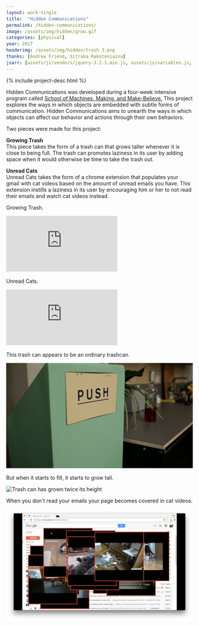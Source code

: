 ```yaml
---
layout: work-single
title:  "Hidden Communications"
permalink: /hidden-communications/
image: /assets/img/hidden/grow.gif
categories: [physical]
year: 2017
headerimg: /assets/img/hidden/trash_3.png
thanks: [Andrew Friend, Sitraka Rakotoniaina]
jsarr: [assets/js/vendors/jquery-3.2.1.min.js, assets/js/variables.js, assets/js/header.js]
---
```


<div class="work-single__container work-single__no-reverse">
  {% include project-desc.html %}
  <div class='work-single__text-holder work-single__header-text'>
    <p>Hidden Communications was developed during a four-week intensive program called <a href="http://schoolofma.org/" target='_blank'>School of Machines, Making, and Make-Believe.</a> This project explores the ways in which objects are embedded with subtle forms of communication. Hidden Communications aims to unearth the ways in which objects can affect our behavior and actions through their own behaviors.</p>
    <p>Two pieces were made for this project:</p>
    <p><b>Growing Trash</b><br> This piece takes the form of a trash can that grows taller whenever it is close to being full. The trash can promotes laziness in its user by adding space when it would otherwise be time to take the trash out.</p>
    <p class='no-pad'><b>Unread Cats</b><br>Unread Cats takes the form of a chrome extension that populates your gmail with cat videos based on the amount of unread emails you have. This extension instills a laziness in its user by encouraging him or her to not read their emails and watch cat videos instead.</p>
  </div>
</div>

<div class="work-single__container">
  <div class="work-single__left" >
    <p class="work-single__footnote">Growing Trash.</p>
  </div>
  <div class="work-single__right" >
    <div class='work-single__iframe-container'>
      <iframe src='https://player.vimeo.com/video/158557055' frameborder='0' webkitAllowFullScreen mozallowfullscreen allowFullScreen></iframe>
    </div>
  </div>
</div>

<div class="work-single__container">
  <div class="work-single__left" >
    <p class="work-single__footnote">Unread Cats.</p>
  </div>
  <div class="work-single__right" >
    <div class='work-single__iframe-container'>
      <iframe src='https://player.vimeo.com/video/158557634' frameborder='0' webkitAllowFullScreen mozallowfullscreen allowFullScreen></iframe>
    </div>
  </div>
</div>

<div class="work-single__container">
  <div class="work-single__left" >
    <p class="work-single__footnote">This trash can appears to be an ordinary trashcan.</p>
  </div>
  <div class="work-single__right" >
    <img src="/assets/img/hidden/trash_1.png" alt="Image of the push door of the trash can." />
  </div>
</div>

<div class="work-single__container">
  <div class="work-single__left" >
    <p class="work-single__footnote">But when it starts to fill, it starts to grow tall.</p>
  </div>
  <div class="work-single__right" >
    <img src="/assets/img/hidden/trash_5.png" alt="Trash can has grown twice its height" />
  </div>
</div>

<div class="work-single__container no-pad">
  <div class="work-single__left" >
    <p class="work-single__footnote">When you don't read your emails your page becomes covered in cat videos.</p>
  </div>
  <div class="work-single__right" >
    <img src="/assets/img/hidden/cats.png" alt="that good alt text" />
  </div>
</div>
